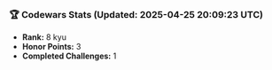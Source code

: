 ### 🏆 Codewars Stats (Updated: 2025-04-25 20:09:23 UTC)

- **Rank:** 8 kyu
- **Honor Points:** 3
- **Completed Challenges:** 1
